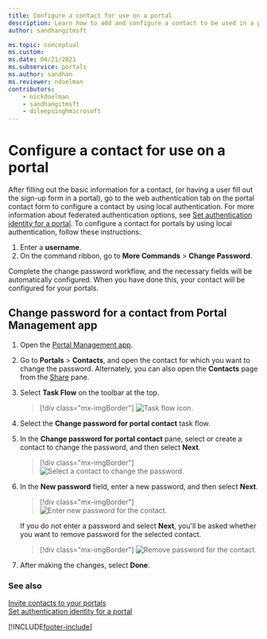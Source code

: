 ```yaml
---
title: Configure a contact for use on a portal
description: Learn how to add and configure a contact to be used in a portal.
author: sandhangitmsft

ms.topic: conceptual
ms.custom: 
ms.date: 04/21/2021
ms.subservice: portals
ms.author: sandhan
ms.reviewer: ndoelman
contributors:
    - nickdoelman
    - sandhangitmsft
    - dileepsinghmicrosoft
---
```


# Configure a contact for use on a portal

After filling out the basic information for a contact, (or having a user fill out the sign-up form in a portal), go to the web authentication tab on the portal contact form to configure a contact by using local authentication. For more information about federated authentication options, see [Set authentication identity for a portal](set-authentication-identity.md). To configure a contact for portals by using local authentication, follow these instructions:  

1.  Enter a **username**.
2.  On the command ribbon, go to **More Commands** &gt; **Change Password**.

Complete the change password workflow, and the necessary fields will be automatically configured. When you have done this, your contact will be configured for your portals.

## Change password for a contact from Portal Management app

1.  Open the [Portal Management app](configure-portal.md).

2.  Go to **Portals** > **Contacts**, and open the contact for which you want to change the password.
    Alternately, you can also open the **Contacts** page from the [Share](../manage-existing-portals.md#share) pane. 

3.	Select **Task Flow** on the toolbar at the top.

    > [!div class="mx-imgBorder"]
    > ![Task flow icon.](../media/task-flow.png "Task flow icon")

4.	Select the **Change password for portal contact** task flow.

5.	In the **Change password for portal contact** pane, select or create a contact to change the password, and then select **Next**.

    > [!div class="mx-imgBorder"]
    > ![Select a contact to change the password.](../media/change-password-select-contact.png "Select a contact to change the password")

6.	In the **New password** field, enter a new password, and then select **Next**.

    > [!div class="mx-imgBorder"]
    > ![Enter new password for the contact.](../media/change-password-new-password.png "Enter new password for the contact")

    If you do not enter a password and select **Next**, you'll be asked whether you want to remove password for the selected contact.

    > [!div class="mx-imgBorder"]
    > ![Remove password for the contact.](../media/change-password-remove-password.png "Remove password for the contact")

7.	After making the changes, select **Done**.


### See also
[Invite contacts to your portals](invite-contacts.md)  
[Set authentication identity for a portal](set-authentication-identity.md)  

[!INCLUDE[footer-include](../../../includes/footer-banner.md)]